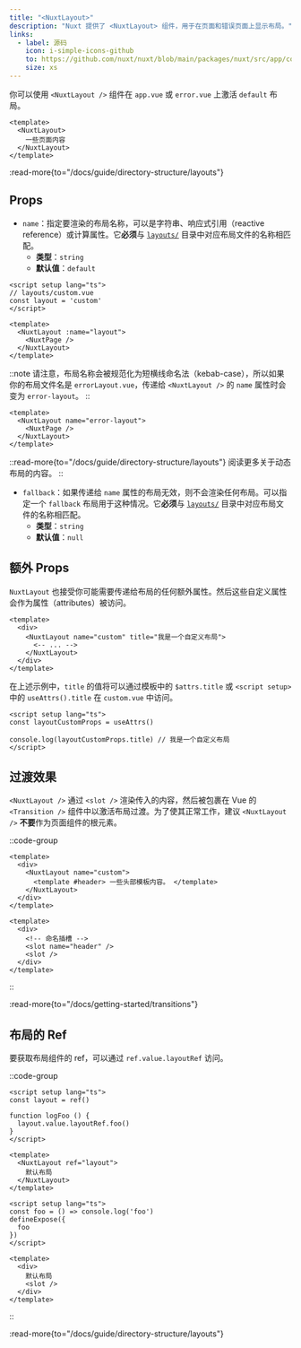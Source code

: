 ```yaml
---
title: "<NuxtLayout>"
description: "Nuxt 提供了 <NuxtLayout> 组件，用于在页面和错误页面上显示布局。"
links:
  - label: 源码
    icon: i-simple-icons-github
    to: https://github.com/nuxt/nuxt/blob/main/packages/nuxt/src/app/components/nuxt-layout.ts
    size: xs
---
```


你可以使用 `<NuxtLayout />` 组件在 `app.vue` 或 `error.vue` 上激活 `default` 布局。

```vue [app.vue]
<template>
  <NuxtLayout>
    一些页面内容
  </NuxtLayout>
</template>
```

:read-more{to="/docs/guide/directory-structure/layouts"}

## Props

- `name`：指定要渲染的布局名称，可以是字符串、响应式引用（reactive reference）或计算属性。它**必须**与 [`layouts/`](/docs/guide/directory-structure/layouts) 目录中对应布局文件的名称相匹配。
  - **类型**：`string`
  - **默认值**：`default`

```vue [pages/index.vue]
<script setup lang="ts">
// layouts/custom.vue
const layout = 'custom'
</script>

<template>
  <NuxtLayout :name="layout">
    <NuxtPage />
  </NuxtLayout>
</template>
```

::note
请注意，布局名称会被规范化为短横线命名法（kebab-case），所以如果你的布局文件名是 `errorLayout.vue`，传递给 `<NuxtLayout />` 的 `name` 属性时会变为 `error-layout`。
::

```vue [error.vue]
<template>
  <NuxtLayout name="error-layout">
    <NuxtPage />
  </NuxtLayout>
</template>
```

::read-more{to="/docs/guide/directory-structure/layouts"}
阅读更多关于动态布局的内容。
::

- `fallback`：如果传递给 `name` 属性的布局无效，则不会渲染任何布局。可以指定一个 `fallback` 布局用于这种情况。它**必须**与 [`layouts/`](/docs/guide/directory-structure/layouts) 目录中对应布局文件的名称相匹配。
  - **类型**：`string`
  - **默认值**：`null`

## 额外 Props

`NuxtLayout` 也接受你可能需要传递给布局的任何额外属性。然后这些自定义属性会作为属性（attributes）被访问。

```vue [pages/some-page.vue]
<template>
  <div>
    <NuxtLayout name="custom" title="我是一个自定义布局">
      <-- ... -->
    </NuxtLayout>
  </div>
</template>
```

在上述示例中，`title` 的值将可以通过模板中的 `$attrs.title` 或 `<script setup>` 中的 `useAttrs().title` 在 `custom.vue` 中访问。

```vue [layouts/custom.vue]
<script setup lang="ts">
const layoutCustomProps = useAttrs()

console.log(layoutCustomProps.title) // 我是一个自定义布局
</script>
```

## 过渡效果

`<NuxtLayout />` 通过 `<slot />` 渲染传入的内容，然后被包裹在 Vue 的 `<Transition />` 组件中以激活布局过渡。为了使其正常工作，建议 `<NuxtLayout />` **不要**作为页面组件的根元素。

::code-group

```vue [pages/index.vue]
<template>
  <div>
    <NuxtLayout name="custom">
      <template #header> 一些头部模板内容。 </template>
    </NuxtLayout>
  </div>
</template>
```

```vue [layouts/custom.vue]
<template>
  <div>
    <!-- 命名插槽 -->
    <slot name="header" />
    <slot />
  </div>
</template>
```

::

:read-more{to="/docs/getting-started/transitions"}

## 布局的 Ref

要获取布局组件的 ref，可以通过 `ref.value.layoutRef` 访问。

::code-group

```vue [app.vue]
<script setup lang="ts">
const layout = ref()

function logFoo () {
  layout.value.layoutRef.foo()
}
</script>

<template>
  <NuxtLayout ref="layout">
    默认布局
  </NuxtLayout>
</template>
```

```vue [layouts/default.vue]
<script setup lang="ts">
const foo = () => console.log('foo')
defineExpose({
  foo
})
</script>

<template>
  <div>
    默认布局
    <slot />
  </div>
</template>
```

::

:read-more{to="/docs/guide/directory-structure/layouts"}
